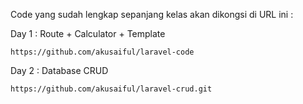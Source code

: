 
Code yang sudah lengkap sepanjang kelas akan dikongsi di URL ini : 

Day 1 : Route + Calculator + Template

    https://github.com/akusaiful/laravel-code

Day 2 : Database CRUD

    https://github.com/akusaiful/laravel-crud.git